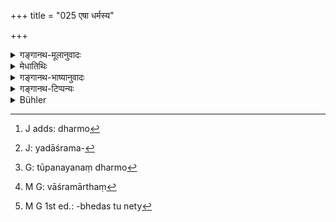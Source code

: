 +++
title = "025 एषा धर्मस्य"

+++

<details><summary>गङ्गानथ-मूलानुवादः</summary>

Thus has the source of Dharma been briefly explained to you, as also the origin of all this (world). Learn now the duties of the several castes.—(25).
</details>

<details><summary>मेधातिथिः</summary>

अतिक्रान्तस्य सर्वस्य ग्रन्थार्थस्य पिण्डार्थकथनम् अविस्मरणार्थम् । **योनिः** कारणम् । **समासेन** संक्षेपेण । **संभवश् चेति** प्रथमाध्यायार्थावमर्शः । **अस्य सर्वस्येति** । जगन्निर्माणं बुद्ध्या प्रत्यक्षीकृत्य निर्दिशति । वर्णानुष्ठेया धर्मा **वर्णधर्माः** । तान् **निबोधत** । विस्तरेणेति विशेषः ।

- इह पञ्चप्रकारो धर्म इति स्मृतिविवरणकाराः प्रपञ्चयन्ति- वर्णधर्म आश्रमधर्मो वर्णाश्रमधर्मो नैमित्तिको[^१२५] गुणधर्मश् चेति । तत्र यो जातिमात्रम् अपेक्ष्य प्रवृत्तो न वयोविभागाश्रमादिकम् आश्रयति स वर्णधर्मः । यथा "ब्राह्मणो न हन्तव्यः," ब्राह्मणेन सुरा न पेया" इति । जातिमात्रस्यान्त्याद् उच्छ्वासाद् एष धर्मः । आश्रमधर्मो यत्र जातिर् नापेक्ष्यते केवला, तदाश्रमप्रतिपत्तिर्[^१२६] आश्रीयते । यथा "ब्रह्मचारिणो ऽग्नीन्धनभिक्षाचरणे" (ग्ध् २.८) । वर्णाश्रमधर्म उभ्यापेक्षः । यथा "मौर्वी ज्या क्षत्रियस्य" (म्ध् २.४२) इत्यादिः । नाश्रमान्तरे न च जात्यन्तरस्य धारणम् अस्या उदाहरणम् । प्रथमोपादानं तूपनयनधर्मो[^१२७] नाश्रमधर्मः । उपनयनं चाश्रमार्थं[^१२८] नाश्रमधर्मः । नैमित्तिको द्रवशुद्ध्यादिः । गुणम् आश्रितो गुणधर्मः, "षड्भिः परिहार्यश् च" (ग्ध् ८.१२) इत्यादिः । बाहुश्रुत्येन गुणेनैते धर्माः । एवम् अभिषिक्तस्य क्षत्रियस्य ये धर्माः । 


[^१२८]:
     M G: vāśramārthaṃ


[^१२७]:
     G: tūpanayanaṃ dharmo


[^१२६]:
     J: yadāśrama-


[^१२५]:
     J adds: dharmo

- तद् एतद् वर्णग्रहणेन सर्वं गृहीतम् इति दर्शितम् । अवान्तरभेदस् तु तत[^१२९] एवावतिष्ठते । पुरुषत्वमात्राश्रिता अवर्णधर्मा अपि सन्ति । ते ऽपि भेदेन वाच्याः स्युः । एवम् अन्यो ऽपि भेदो ऽभ्यूह्यः । वर्णग्रहणं चात्र प्रदर्शनार्थम्, नान्तरप्रभवव्युदासार्थम् । पूर्वं प्रतिज्ञातत्वात् तदनुवादिनी ह्य् एषा प्रतिज्ञा ॥ २.२५ ॥


[^१२९]:
     M G 1st ed.: -bhedas tu nety
</details>

<details><summary>गङ्गानथ-भाष्यानुवादः</summary>

Here we have the recapitulation of all that has gone before,—and this for the purpose of refreshing the memory.

‘*Yoniḥ*’—‘*source*,’ *cause*.

‘*Samāśena*’—‘*briefly*,’ *in brief*.

‘*Sambhavaśca*’—‘*also the origin*’—this refers to what has gone in Discourse I.

‘*Of all this*’—this refers to the ‘creation of the world,’ which is recalled in the form of a mental picture, and thus brought before the eye (which makes it capable of being referred to by the pronoun ‘this’).

‘*The duties of the several castes*’—The duties that should he performed by the various castes.

‘*Learn*’—*i.e*. in detail.

In this connection, the author of the *Smṛtivivaraṇa* describes five kinds of *Dharma* or Duty:—

1.  ‘*Varṇa-dharma*,’ ‘duties pertaining to caste;’ 2.  ‘*Āśrama-dharma*,’ ‘Duties pertaining to Life-stages,’ 3.  ‘*Varṇāśrama-dharma*,’ ‘duties pertaining to caste and life-stage’; 4.  ‘*Naimittika-Dharma*,’ ‘Occasional Duties,’ 5.  and ‘*Guṇa-Dharma*’ ‘Duties pertaining to qualification.’—

\(1\) Of these, that which proceeds entirely on the basis of caste, and takes no account of age, life-stage or any such circumstances, is called ‘duty pertaining to castes;’ *e.g*., what is laid down in such rules as—‘the *Brāhmaṇa* should not be killed,’ ‘wine shall not be drank by the *Brāhmaṇa*’—refers to a particular caste only, and is meant to apply to every person of that caste till his very last breath.

\(2\) ‘Duty pertaining to life-stage’ is that which does not depend upon caste only, but takes account of a particular life-stage also; *e.g*., ‘Fire-kindling and alms-begging are the duties of the Vedic student’ (*Gautama* 2.8).

\(3\) ‘Duty pertaining to caste and life-stage’ is that which is related to both; *e g*., when it is prescribed that ‘the bow-string made of grass is the girdle for the Kṣatriya student,’ it means that what is mentioned does not apply to any other life-stage (than that of the student), nor to any other caste (except the Kṣatriya);—what is meant to he the example here is the *wearing* of the girdle during student-life, not the *first* taking of it, which forms part of the *Upanayana-rites*, and does not pertaiṇ to the particular life-stage; and the *Upanayana* itself is what ushers in a particular life-stage, and it is not a ‘duty pertaining to the life-stage.’

\(4\) The ‘Occasional Duty’ consists of such acts as the *purifying of things* and so forth.

\(5\) ‘Duty pertaining to qualifications’ is that which is presented in connection with special qualifications; *e.g*., what is laid down in such rules as ‘he should be absolved from six’ is with reference to the qualification of ‘vast learning;’ to this same category belong also all those duties that are laid down for the ‘annointed’ Kṣatriya.

All these are meant to be included under the ‘*of the castes*’ (mentioned in the text); and hence the text mentions those only; and it does not make mention of the sub-divisions, because in the first place there are endless subdivisions, and secondly, (if the text went about mentioning all possible kinds of duties) it would have to mention those many duties also which are laid down for men in general, without reference to any particular caste. Similarly with other varieties of ‘Duty.’ In fact the ‘Duties pertaining to castes’ have been mentioned only as an indication; it does not mean that the duties of the mixed castes are excluded from consideration; because this latter has also been promised (in 1.2) as the subject to lie expounded; and the present statement is only meant to be the reiteration of that promise.—(25)
</details>

<details><summary>गङ्गानथ-टिप्पन्यः</summary>

‘*Dharmasya*’—Govindarāja alone takes this to mean ‘spiritual merit
others agree in taking it as ‘duties

*Medhātithi* (p. 78,1.28)—‘*Iha pañcaprakāro dharmoḥ*’—This view is here
attributed to the author of the *Smṛtivivaraṇa*. Kullūka quotes the
*Bhaviṣyapurāṇa* to the same effect.

Modern writers and lecturers on what they call ‘*Varṇā-śramadharma*’
should note the exact connotation of this name, as here explained by
Medhātithi.
</details>

<details><summary>Bühler</summary>

025	Thus has the origin of the sacred law been succinctly described to you and the origin of this universe; learn (now) the duties of the castes (varna).
</details>
